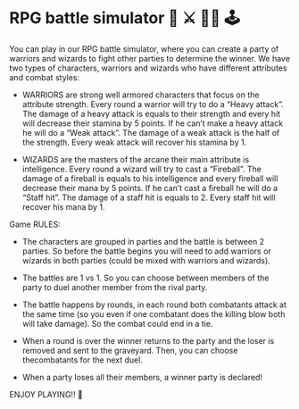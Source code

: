 # RPG battle simulator :mage: :crossed_swords: :elf_woman: :joystick: 

You can play in our RPG battle simulator, where you can create a party of warriors and wizards to fight other parties to determine the winner. 
We have two types of characters, warriors and wizards who have different attributes and combat styles:

- WARRIORS are strong well armored characters that focus on the attribute strength. Every round a warrior will try to do a “Heavy attack”. 
  The  damage of a heavy attack is equals to their strength and every hit will decrease their stamina by 5 points. If he can’t make a heavy attack   he will do a “Weak attack”. The damage of a weak attack is the half of the strength. Every weak attack will recover his stamina by 1.
  
- WIZARDS are the masters of the arcane their main attribute is intelligence. Every round a wizard will try to cast a “Fireball”. The damage of a     fireball is equals to his intelligence and every fireball will decrease their mana by 5 points. If he can’t cast a fireball he will do a “Staff     hit”. The damage of a staff hit is equals to 2. Every staff hit will recover his mana by 1.

Game RULES:

- The characters are grouped in parties and the battle is between 2 parties. So before the battle begins you will need to add warriors or wizards in both parties (could be mixed with warriors and wizards).

- The battles are 1 vs 1. So you can choose between members of the party to duel another member from the rival party.

- The battle happens by rounds, in each round both combatants attack at the same time (so you even if one combatant does the killing blow both will take     damage). So the combat could end in a tie.

- When a round is over the winner returns to the party and the loser is removed and sent to the graveyard. Then, you can choose thecombatants for the next duel.

- When a party loses all their members, a winner party is declared!

ENJOY PLAYING!! :checkered_flag:
